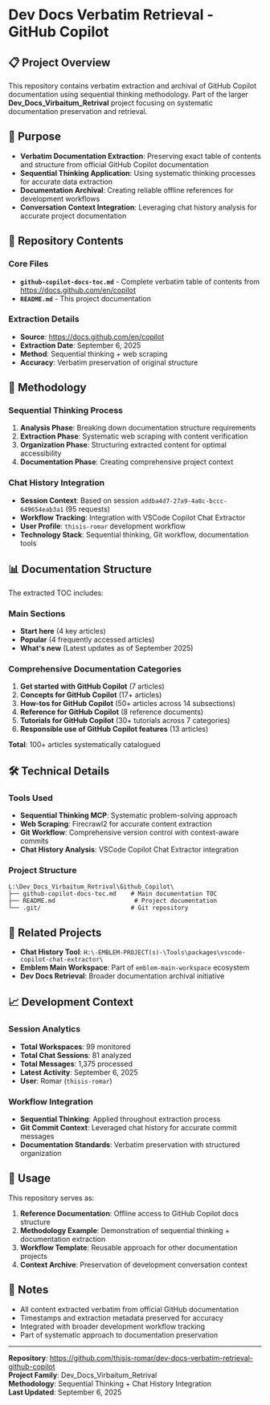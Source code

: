 # Dev Docs Verbatim Retrieval - GitHub Copilot

## 📋 Project Overview

This repository contains verbatim extraction and archival of GitHub Copilot documentation using sequential thinking methodology. Part of the larger **Dev_Docs_Virbaitum_Retrival** project focusing on systematic documentation preservation and retrieval.

## 🎯 Purpose

- **Verbatim Documentation Extraction**: Preserving exact table of contents and structure from official GitHub Copilot documentation
- **Sequential Thinking Application**: Using systematic thinking processes for accurate data extraction
- **Documentation Archival**: Creating reliable offline references for development workflows
- **Conversation Context Integration**: Leveraging chat history analysis for accurate project documentation

## 📂 Repository Contents

### Core Files
- **`github-copilot-docs-toc.md`** - Complete verbatim table of contents from https://docs.github.com/en/copilot
- **`README.md`** - This project documentation

### Extraction Details
- **Source**: https://docs.github.com/en/copilot
- **Extraction Date**: September 6, 2025
- **Method**: Sequential thinking + web scraping
- **Accuracy**: Verbatim preservation of original structure

## 🧠 Methodology

### Sequential Thinking Process
1. **Analysis Phase**: Breaking down documentation structure requirements
2. **Extraction Phase**: Systematic web scraping with content verification
3. **Organization Phase**: Structuring extracted content for optimal accessibility
4. **Documentation Phase**: Creating comprehensive project context

### Chat History Integration
- **Session Context**: Based on session `addba4d7-27a9-4a8c-bccc-649654eab3a1` (95 requests)
- **Workflow Tracking**: Integration with VSCode Copilot Chat Extractor
- **User Profile**: `thisis-romar` development workflow
- **Technology Stack**: Sequential thinking, Git workflow, documentation tools

## 📊 Documentation Structure

The extracted TOC includes:

### Main Sections
- **Start here** (4 key articles)
- **Popular** (4 frequently accessed articles)
- **What's new** (Latest updates as of September 2025)

### Comprehensive Documentation Categories
1. **Get started with GitHub Copilot** (7 articles)
2. **Concepts for GitHub Copilot** (17+ articles)
3. **How-tos for GitHub Copilot** (50+ articles across 14 subsections)
4. **Reference for GitHub Copilot** (8 reference documents)
5. **Tutorials for GitHub Copilot** (30+ tutorials across 7 categories)
6. **Responsible use of GitHub Copilot features** (13 articles)

**Total**: 100+ articles systematically catalogued

## 🛠 Technical Details

### Tools Used
- **Sequential Thinking MCP**: Systematic problem-solving approach
- **Web Scraping**: Firecrawl2 for accurate content extraction
- **Git Workflow**: Comprehensive version control with context-aware commits
- **Chat History Analysis**: VSCode Copilot Chat Extractor integration

### Project Structure
```
L:\Dev_Docs_Virbaitum_Retrival\Github_Copilot\
├── github-copilot-docs-toc.md    # Main documentation TOC
├── README.md                      # Project documentation
└── .git/                         # Git repository
```

## 🔗 Related Projects

- **Chat History Tool**: `H:\-EMBLEM-PROJECT(s)-\Tools\packages\vscode-copilot-chat-extractor\`
- **Emblem Main Workspace**: Part of `emblem-main-workspace` ecosystem
- **Dev Docs Retrieval**: Broader documentation archival initiative

## 📈 Development Context

### Session Analytics
- **Total Workspaces**: 99 monitored
- **Total Chat Sessions**: 81 analyzed
- **Total Messages**: 1,375 processed
- **Latest Activity**: September 6, 2025
- **User**: Romar (`thisis-romar`)

### Workflow Integration
- **Sequential Thinking**: Applied throughout extraction process
- **Git Commit Context**: Leveraged chat history for accurate commit messages
- **Documentation Standards**: Verbatim preservation with structured organization

## 🚀 Usage

This repository serves as:
1. **Reference Documentation**: Offline access to GitHub Copilot docs structure
2. **Methodology Example**: Demonstration of sequential thinking + documentation extraction
3. **Workflow Template**: Reusable approach for other documentation projects
4. **Context Archive**: Preservation of development conversation context

## 📝 Notes

- All content extracted verbatim from official GitHub documentation
- Timestamps and extraction metadata preserved for accuracy
- Integrated with broader development workflow tracking
- Part of systematic approach to documentation preservation

---

**Repository**: https://github.com/thisis-romar/dev-docs-verbatim-retrieval-github-copilot  
**Project Family**: Dev_Docs_Virbaitum_Retrival  
**Methodology**: Sequential Thinking + Chat History Integration  
**Last Updated**: September 6, 2025
